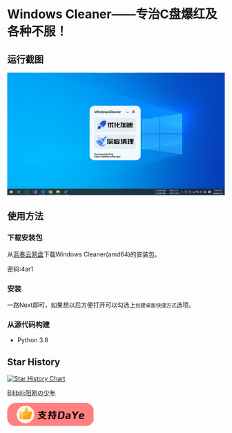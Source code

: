 # Windows Cleaner——专治C盘爆红及各种不服！
## 运行截图
![show](readme/s.jpg)
## 使用方法
### 下载安装包

从[蓝奏云网盘](https://wwt.lanzn.com/b03xje5uf)下载Windows Cleaner(amd64)的安装包。

密码:4ar1

### 安装
一路Next即可，如果想以后方便打开可以勾选上`创建桌面快捷方式`选项。

### 从源代码构建

- Python 3.8

## Star History

[![Star History Chart](https://api.star-history.com/svg?repos=darkmatter2048/WindowsCleaner&type=Date)](https://star-history.com/#darkmatter2048/WindowsCleaner&Date)

[Bilibili:阳刚の少年](https://space.bilibili.com/1847808902?spm_id_from=333.1007.0.0)

[<img src="readme/d.png" alt="Example Image" style="width: 200px;"/>](readme/develop.jpg)
